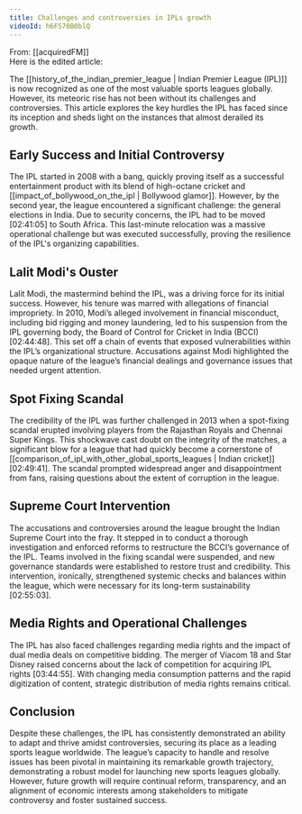 ```yaml
---
title: Challenges and controversies in IPLs growth
videoId: h6FS70B0blQ
---
```


From: [[acquiredFM]] <br/> 
Here is the edited article:

The [[history_of_the_indian_premier_league | Indian Premier League (IPL)]] is now recognized as one of the most valuable sports leagues globally. However, its meteoric rise has not been without its challenges and controversies. This article explores the key hurdles the IPL has faced since its inception and sheds light on the instances that almost derailed its growth.

## Early Success and Initial Controversy

The IPL started in 2008 with a bang, quickly proving itself as a successful entertainment product with its blend of high-octane cricket and [[impact_of_bollywood_on_the_ipl | Bollywood glamor]]. However, by the second year, the league encountered a significant challenge: the general elections in India. Due to security concerns, the IPL had to be moved <a class="yt-timestamp" data-t="02:41:05">[02:41:05]</a> to South Africa. This last-minute relocation was a massive operational challenge but was executed successfully, proving the resilience of the IPL's organizing capabilities.

## Lalit Modi's Ouster

Lalit Modi, the mastermind behind the IPL, was a driving force for its initial success. However, his tenure was marred with allegations of financial impropriety. In 2010, Modi’s alleged involvement in financial misconduct, including bid rigging and money laundering, led to his suspension from the IPL governing body, the Board of Control for Cricket in India (BCCI) <a class="yt-timestamp" data-t="02:44:48">[02:44:48]</a>. This set off a chain of events that exposed vulnerabilities within the IPL’s organizational structure. Accusations against Modi highlighted the opaque nature of the league’s financial dealings and governance issues that needed urgent attention.

## Spot Fixing Scandal

The credibility of the IPL was further challenged in 2013 when a spot-fixing scandal erupted involving players from the Rajasthan Royals and Chennai Super Kings. This shockwave cast doubt on the integrity of the matches, a significant blow for a league that had quickly become a cornerstone of [[comparison_of_ipl_with_other_global_sports_leagues | Indian cricket]] <a class="yt-timestamp" data-t="02:49:41">[02:49:41]</a>. The scandal prompted widespread anger and disappointment from fans, raising questions about the extent of corruption in the league.

## Supreme Court Intervention

The accusations and controversies around the league brought the Indian Supreme Court into the fray. It stepped in to conduct a thorough investigation and enforced reforms to restructure the BCCI’s governance of the IPL. Teams involved in the fixing scandal were suspended, and new governance standards were established to restore trust and credibility. This intervention, ironically, strengthened systemic checks and balances within the league, which were necessary for its long-term sustainability <a class="yt-timestamp" data-t="02:55:03">[02:55:03]</a>.

## Media Rights and Operational Challenges

The IPL has also faced challenges regarding media rights and the impact of dual media deals on competitive bidding. The merger of Viacom 18 and Star Disney raised concerns about the lack of competition for acquiring IPL rights <a class="yt-timestamp" data-t="03:44:55">[03:44:55]</a>. With changing media consumption patterns and the rapid digitization of content, strategic distribution of media rights remains critical.

## Conclusion

Despite these challenges, the IPL has consistently demonstrated an ability to adapt and thrive amidst controversies, securing its place as a leading sports league worldwide. The league’s capacity to handle and resolve issues has been pivotal in maintaining its remarkable growth trajectory, demonstrating a robust model for launching new sports leagues globally. However, future growth will require continual reform, transparency, and an alignment of economic interests among stakeholders to mitigate controversy and foster sustained success.